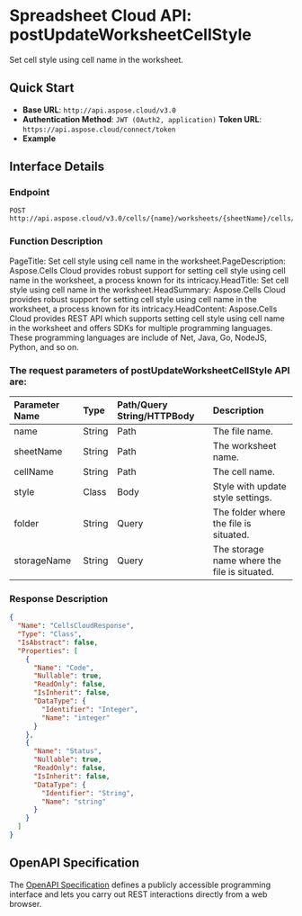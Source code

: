 # **Spreadsheet Cloud API: postUpdateWorksheetCellStyle**

Set cell style using cell name in the worksheet. 


## **Quick Start**

- **Base URL**: `http://api.aspose.cloud/v3.0`
- **Authentication Method**: `JWT (OAuth2, application)`  **Token URL**: `https://api.aspose.cloud/connect/token`
- **Example** 

## **Interface Details**

### **Endpoint** 

```
POST http://api.aspose.cloud/v3.0/cells/{name}/worksheets/{sheetName}/cells/{cellName}/style
```
### **Function Description**
PageTitle: Set cell style using cell name in the worksheet.PageDescription: Aspose.Cells Cloud provides robust support for setting cell style using cell name in the worksheet, a process known for its intricacy.HeadTitle: Set cell style using cell name in the worksheet.HeadSummary: Aspose.Cells Cloud provides robust support for setting cell style using cell name in the worksheet, a process known for its intricacy.HeadContent: Aspose.Cells Cloud provides REST API which supports setting cell style using cell name in the worksheet and offers SDKs for multiple programming languages. These programming languages are include of Net, Java, Go, NodeJS, Python, and so on.

### The request parameters of **postUpdateWorksheetCellStyle** API are: 

| Parameter Name | Type | Path/Query String/HTTPBody | Description | 
| :- | :- | :- |:- | 
|name|String|Path|The file name.|
|sheetName|String|Path|The worksheet name.|
|cellName|String|Path|The cell name.|
|style|Class|Body|Style with update style settings.|
|folder|String|Query|The folder where the file is situated.|
|storageName|String|Query|The storage name where the file is situated.|

### **Response Description**
```json
{
  "Name": "CellsCloudResponse",
  "Type": "Class",
  "IsAbstract": false,
  "Properties": [
    {
      "Name": "Code",
      "Nullable": true,
      "ReadOnly": false,
      "IsInherit": false,
      "DataType": {
        "Identifier": "Integer",
        "Name": "integer"
      }
    },
    {
      "Name": "Status",
      "Nullable": true,
      "ReadOnly": false,
      "IsInherit": false,
      "DataType": {
        "Identifier": "String",
        "Name": "string"
      }
    }
  ]
}
```


## OpenAPI Specification

The [OpenAPI Specification](https://reference.aspose.cloud/cells/#/CellsController/PostUpdateWorksheetCellStyle) defines a publicly accessible programming interface and lets you carry out REST interactions directly from a web browser.
